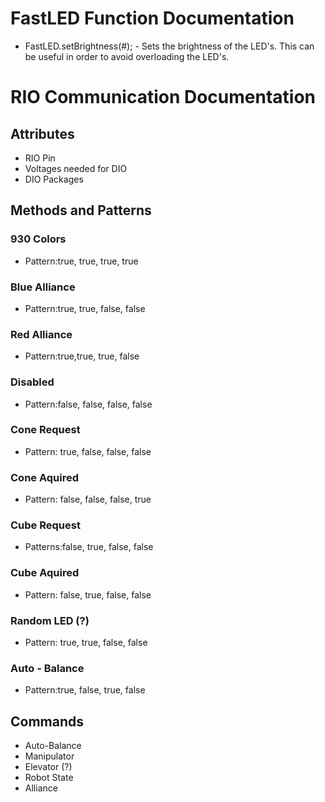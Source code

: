 # FastLED Function Documentation
- FastLED.setBrightness(#); - Sets the brightness of the LED's. This can be useful in order to avoid overloading the LED's. 
# RIO Communication Documentation
## Attributes
- RIO Pin
- Voltages needed for DIO
- DIO Packages

## Methods and Patterns
### 930 Colors
- Pattern:true, true, true, true
### Blue Alliance
- Pattern:true, true, false, false
### Red Alliance
- Pattern:true,true, true, false
### Disabled
- Pattern:false, false, false, false
### Cone Request
- Pattern: true, false, false, false
### Cone Aquired
- Pattern: false, false, false, true
### Cube Request
- Patterns:false, true, false, false
### Cube Aquired
- Pattern: false, true, false, false
### Random LED (?)
- Pattern: true, true, false, false
### Auto - Balance
- Pattern:true, false, true, false

## Commands
- Auto-Balance
- Manipulator
- Elevator (?)
- Robot State
- Alliance
